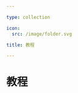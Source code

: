 ```yaml
---

type: collection

icon:
  src: /image/folder.svg

title: 教程

---
```


# 教程

<ShowBreadcrumb />

<ShowResources />
